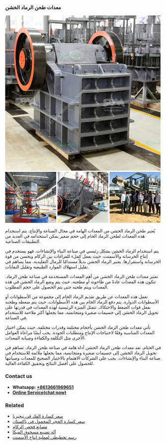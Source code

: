 <h3>معدات طحن الرماد الخشن</h3><img src='1701854241.jpg' alt=''><p>يُعتبر طحن الرماد الخشن من المعدات الهامة في مجال الصناعة والإنتاج. يتم استخدام هذه المعدات لطحن الرماد الخام إلى حجم صغير يمكن استخدامه في العديد من التطبيقات الصناعية.</p><p>يتم استخدام الرماد الخشن بشكل رئيسي في صناعة البناء والإنشاءات. فهو يستخدم في إنتاج الخرسانة والأسمنت، حيث يعمل كملء للفراغات بين الركام ويحسن من قوة الخرسانة واستقرارها. يعتبر الرماد الخشن بديلاً مستدامًا للرمال التقليدية، مما يساهم في تقليل استهلاك الموارد الطبيعية وتقليل النفايات.</p><p>تعتبر معدات طحن الرماد الخشن من أهم المعدات المستخدمة في صناعة طحن الرماد. تتكون هذه المعدات عادةً من طاحونة أو مطحنة، حيث يتم وضع الرماد الخشن في هذه المعدات ويتم طحنه حتى يتم الحصول على حجم المطلوب.</p><p>تعمل هذه المعدات عن طريق تقديم الرماد الخام إلى مجموعة من الأسطوانات أو الأسطوانات الدوارة. يتم دفع الرماد الخام بين هذه الأسطوانات، حيث يتم ضغطه وطحنه بفعل قوات الضغط والاحتكاك. تتمثل الميزة الرئيسية لهذه المعدات في قدرتها على تحويل الرماد الخشن إلى جسيمات صغيرة ومتجانسة، مما يجعلها أكثر ملاءمة للاستخدام في الصناعة.</p><p>تأتي معدات طحن الرماد الخشن بأحجام مختلفة وقدرات مختلفة، حيث يمكن اختيار المعدات المناسبة وفقًا لاحتياجات الإنتاج ومتطلبات الجودة. يجب أيضًا مراعاة العوامل الأخرى مثل التكلفة والكفاءة وصيانة المعدات.</p><p>في الختام، تعد معدات طحن الرماد الخشن أداة هامة في صناعة طحن الرماد. تساهم في تحويل الرماد الخشن إلى جسيمات صغيرة ومتجانسة، مما يجعلها ملائمة للاستخدام في صناعة البناء والإنشاءات. يجب على الشركات الاهتمام بالاختيار الصحيح للمعدات وصيانتها للحصول على أفضل النتائج وتحقيق الكفاءة العالية.</p><h3>Contact us</h3><ul><li><strong>Whatsapp:&nbsp;<a href="https://wa.me/8613661969651">+8613661969651</a></strong></li><li><a href="https://swt.shibang-china.com/?git&amp;zhl&amp;معدات طحن الرماد الخشن"><strong>Online Service(chat now)</strong></a></li></ul><h3>Related</h3><ul><li><a href='سعر كسارة الفك في نيجيريا.md'>سعر كسارة الفك في نيجيريا</a></li><li><a href='سعر كسارة الحجر المحمول في باكستان.md'>سعر كسارة الحجر المحمول في باكستان</a></li><li><a href='مصانع فحص الركام.md'>مصانع فحص الركام</a></li><li><a href='آلة تصنيع مسحوق الميكا.md'>آلة تصنيع مسحوق الميكا</a></li><li><a href='رسم تخطيطي لعملية إنتاج الأسمنت.md'>رسم تخطيطي لعملية إنتاج الأسمنت</a></li></ul>